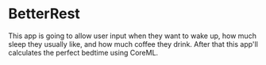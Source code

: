 # BetterRest 
This app is going to allow user input when they want to wake up, how much sleep they usually like, and how much coffee they drink. 
After that this app'll calculates the perfect bedtime using CoreML. 

